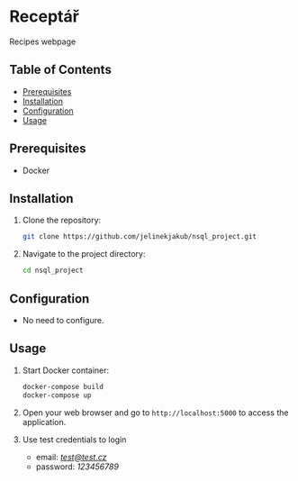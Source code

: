 # Receptář

Recipes webpage

## Table of Contents

- [Prerequisites](#prerequisites)
- [Installation](#installation)
- [Configuration](#configuration)
- [Usage](#usage)

## Prerequisites

- Docker

## Installation

1. Clone the repository:

    ```bash
    git clone https://github.com/jelinekjakub/nsql_project.git
    ```

2. Navigate to the project directory:

    ```bash
    cd nsql_project
    ```

## Configuration

- No need to configure.

## Usage

1. Start Docker container:

    ```bash
    docker-compose build
    docker-compose up
    ```

2. Open your web browser and go to `http://localhost:5000` to access the application.

3. Use test credentials to login
    - email: *test@test.cz*
    - password: *123456789*
